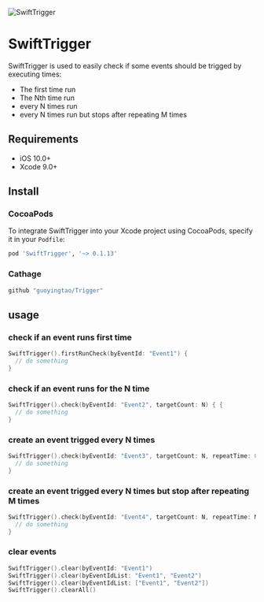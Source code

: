 ![SwiftTrigger](https://github.com/guoyingtao/repo/blob/master/images/Trigger.png)

# SwiftTrigger

SwiftTrigger is used to easily check if some events should be trigged by executing times:
- The first time run
- The Nth time run
- every N times run
- every N times run but stops after repeating M times

## Requirements

* iOS 10.0+
* Xcode 9.0+

## Install

### CocoaPods

To integrate SwiftTrigger into your Xcode project using CocoaPods, specify it in your `Podfile`:

```ruby
pod 'SwiftTrigger', '~> 0.1.13'
```

### Cathage

```ruby
github "guoyingtao/Trigger"
```

## usage

### check if an event runs first time
```swift
SwiftTrigger().firstRunCheck(byEventId: "Event1") {
  // do something
}
```

### check if an event runs for the N time
```swift
SwiftTrigger().check(byEventId: "Event2", targetCount: N) { {
  // do something
}
```

### create an event trigged every N times
```swift
SwiftTrigger().check(byEventId: "Event3", targetCount: N, repeatTime: 0) {
  // do something
}
```

### create an event trigged every N times but stop after repeating M times
```swift
SwiftTrigger().check(byEventId: "Event4", targetCount: N, repeatTime: M) {
  // do something
}
```

### clear events
```swift
SwiftTrigger().clear(byEventId: "Event1")
SwiftTrigger().clear(byEventIdList: "Event1", "Event2")
SwiftTrigger().clear(byEventIdList: ["Event1", "Event2"])
SwiftTrigger().clearAll()
```


